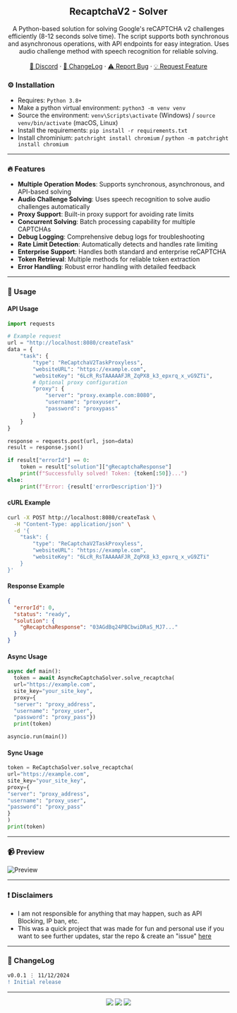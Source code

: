 <div align="center">
 
  <h2 align="center">RecaptchaV2 - Solver</h2>
  <p align="center">
A Python-based solution for solving Google's reCAPTCHA v2 challenges efficiently (8-12 seconds solve time). The script supports both synchronous and asynchronous operations, with API endpoints for easy integration. Uses audio challenge method with speech recognition for reliable solving.
    <br />
    <br />
    <a href="https://discord.cyberious.xyz">💬 Discord</a>
    ·
    <a href="https://github.com/sexfrance/RecaptchaV2-Solver#-changelog">📜 ChangeLog</a>
    ·
    <a href="https://github.com/sexfrance/RecaptchaV2-Solver/issues">⚠️ Report Bug</a>
    ·
    <a href="https://github.com/sexfrance/RecaptchaV2-Solver/issues">💡 Request Feature</a>
  </p>
</div>

### ⚙️ Installation

- Requires: `Python 3.8+`
- Make a python virtual environment: `python3 -m venv venv`
- Source the environment: `venv\Scripts\activate` (Windows) / `source venv/bin/activate` (macOS, Linux)
- Install the requirements: `pip install -r requirements.txt`
- Install chrominium: `patchright install chromium` / `python -m patchright install chromium`

---

### 🔥 Features

- **Multiple Operation Modes**: Supports synchronous, asynchronous, and API-based solving
- **Audio Challenge Solving**: Uses speech recognition to solve audio challenges automatically
- **Proxy Support**: Built-in proxy support for avoiding rate limits
- **Concurrent Solving**: Batch processing capability for multiple CAPTCHAs
- **Debug Logging**: Comprehensive debug logs for troubleshooting
- **Rate Limit Detection**: Automatically detects and handles rate limiting
- **Enterprise Support**: Handles both standard and enterprise reCAPTCHA
- **Token Retrieval**: Multiple methods for reliable token extraction
- **Error Handling**: Robust error handling with detailed feedback

---

### 📝 Usage

#### API Usage

```python
import requests

# Example request
url = "http://localhost:8080/createTask"
data = {
    "task": {
        "type": "ReCaptchaV2TaskProxyless",
        "websiteURL": "https://example.com",
        "websiteKey": "6LcR_RsTAAAAAFJR_ZqPX8_k3_epxrq_x_vG9ZTi",
        # Optional proxy configuration
        "proxy": {
            "server": "proxy.example.com:8080",
            "username": "proxyuser",
            "password": "proxypass"
        }
    }
}

response = requests.post(url, json=data)
result = response.json()

if result["errorId"] == 0:
    token = result["solution"]["gRecaptchaResponse"]
    print(f"Successfully solved! Token: {token[:50]}...")
else:
    print(f"Error: {result['errorDescription']}")
```

#### cURL Example

```bash
curl -X POST http://localhost:8080/createTask \
  -H "Content-Type: application/json" \
  -d '{
    "task": {
        "type": "ReCaptchaV2TaskProxyless",
        "websiteURL": "https://example.com",
        "websiteKey": "6LcR_RsTAAAAAFJR_ZqPX8_k3_epxrq_x_vG9ZTi"
    }
}'
```

#### Response Example

```json
{
  "errorId": 0,
  "status": "ready",
  "solution": {
    "gRecaptchaResponse": "03AGdBq24PBCbwiDRaS_MJ7..."
  }
}
```

#### Async Usage

```python
async def main():
  token = await AsyncReCaptchaSolver.solve_recaptcha(
  url="https://example.com",
  site_key="your_site_key",
  proxy={
  "server": "proxy_address",
  "username": "proxy_user",
  "password": "proxy_pass"})
  print(token)

asyncio.run(main())
```

#### Sync Usage

```python
token = ReCaptchaSolver.solve_recaptcha(
url="https://example.com",
site_key="your_site_key",
proxy={
"server": "proxy_address",
"username": "proxy_user",
"password": "proxy_pass"
}
)
print(token)
```

---

### 📹 Preview

![Preview](https://i.imgur.com/fHZwjNl.gif)

---

### ❗ Disclaimers

- I am not responsible for anything that may happen, such as API Blocking, IP ban, etc.
- This was a quick project that was made for fun and personal use if you want to see further updates, star the repo & create an "issue" [here](https://github.com/sexfrance/RecaptchaV2-Solver/issues/)

---

### 📜 ChangeLog

```diff
v0.0.1 ⋮ 11/12/2024
! Initial release
```

---

<p align="center">
  <img src="https://img.shields.io/github/license/sexfrance/RecaptchaV2-Solver.svg?style=for-the-badge&labelColor=black&color=f429ff&logo=IOTA"/>
  <img src="https://img.shields.io/github/stars/sexfrance/RecaptchaV2-Solver.svg?style=for-the-badge&labelColor=black&color=f429ff&logo=IOTA"/>
  <img src="https://img.shields.io/github/languages/top/sexfrance/RecaptchaV2-Solver.svg?style=for-the-badge&labelColor=black&color=f429ff&logo=python"/>
</p>
